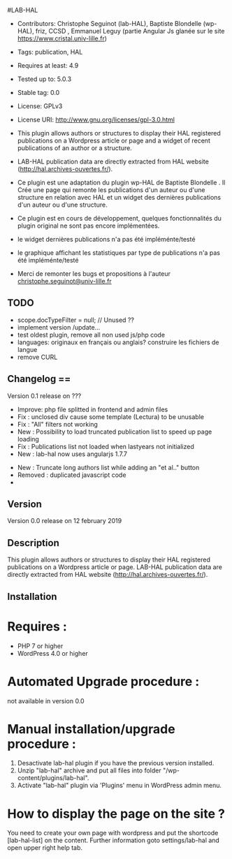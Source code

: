 #LAB-HAL
- Contributors: Christophe Seguinot (lab-HAL), Baptiste Blondelle (wp-HAL), friz, CCSD , Emmanuel Leguy (partie Angular Js glanée sur le site https://www.cristal.univ-lille.fr)
- Tags: publication, HAL
- Requires at least: 4.9
- Tested up to: 5.0.3
- Stable tag: 0.0
- License: GPLv3
- License URI: http://www.gnu.org/licenses/gpl-3.0.html

- This plugin allows authors or structures to display their HAL registered publications on a Wordpress article or page
and a widget of recent publications of an author or a structure.
- LAB-HAL publication data are directly extracted from HAL website (http://hal.archives-ouvertes.fr/).

- Ce plugin est une adaptation du plugin wp-HAL de Baptiste Blondelle . Il Crée une page qui remonte les publications d'un auteur ou d'une structure en relation avec HAL et un widget des dernières publications d'un auteur ou d'une structure.

- Ce plugin est en cours de développement, quelques fonctionnalités du plugin original ne sont pas encore implémentées. 
- le widget dernières publications n'a pas été impléménte/testé
- le graphique affichant les statistiques par type de publications n'a pas été impléménte/testé
- Merci de remonter les bugs et propositions à l'auteur christophe.seguinot@univ-lille.fr

 
## TODO
- scope.docTypeFilter = null; // Unused ??
- implement version /update... 
- test oldest plugin, remove all non used js/php code
- languages: originaux en français ou anglais?  construire les fichiers de langue
- remove CURL  

## Changelog ==

Version 0.1 release on ???

- Improve: php file splitted in frontend and admin files 
- Fix : unclosed div cause some template (Lectura) to be unusable 
- Fix : "All" filters not working
- New : Possibility to load truncated publication list to speed up page loading
- Fix : Publications list not loaded when lastyears not initialized
- New : lab-hal now uses angularjs 1.7.7
* New : Truncate long authors list while adding an "et al.." button
* Removed : duplicated javascript code
* 

## Version
Version 0.0 release on 12 february 2019
 
## Description

This plugin allows authors or structures to display their HAL registered publications on a Wordpress article or page.
LAB-HAL publication data are directly extracted from HAL website (http://hal.archives-ouvertes.fr/).

## Installation

# Requires :
- PHP 7 or higher
- WordPress 4.0 or higher

# Automated Upgrade procedure :
not available in version 0.0

# Manual installation/upgrade procedure :

1. Desactivate lab-hal plugin if you have the previous version installed.
2. Unzip "lab-hal" archive and put all files into folder "/wp-content/plugins/lab-hal".
3. Activate "lab-hal" plugin via 'Plugins' menu in WordPress admin menu.

# How to display the page on the site ?

You need to create your own page with wordpress and put the shortcode [lab-hal-list] on the content.
Further information goto settings/lab-hal and open upper right help tab.

